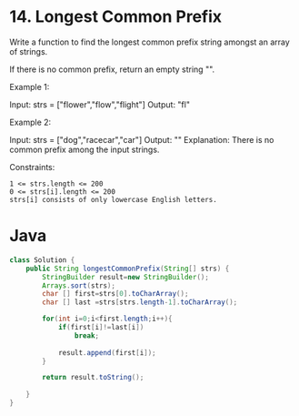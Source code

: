 # 14. Longest Common Prefix

Write a function to find the longest common prefix string amongst an array of strings.

If there is no common prefix, return an empty string "".

 
Example 1:

Input: strs = ["flower","flow","flight"]
Output: "fl"

Example 2:

Input: strs = ["dog","racecar","car"]
Output: ""
Explanation: There is no common prefix among the input strings.

 
Constraints:

    1 <= strs.length <= 200
    0 <= strs[i].length <= 200
    strs[i] consists of only lowercase English letters.

# Java
```java
class Solution {
    public String longestCommonPrefix(String[] strs) {
        StringBuilder result=new StringBuilder();
        Arrays.sort(strs);
        char [] first=strs[0].toCharArray();
        char [] last =strs[strs.length-1].toCharArray();

        for(int i=0;i<first.length;i++){
            if(first[i]!=last[i])
                break;
            
            result.append(first[i]);
        }

        return result.toString();
        
    }
}
```
